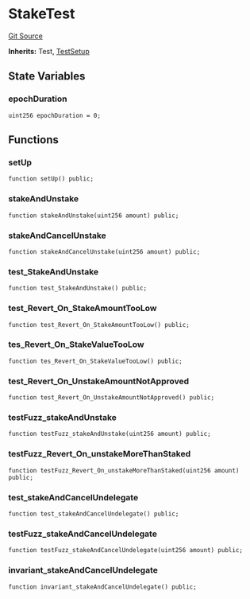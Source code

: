 # StakeTest
[Git Source](https://github.com-VargaElod23/Lara-staking/liquid-staking/blob/93907a3b8fb9a6839cf7eb3e681388f7e558b230/contracts/test/Stake.t.sol)

**Inherits:**
Test, [TestSetup](/contracts/test/SetUp.t.sol/abstract.TestSetup.md)


## State Variables
### epochDuration

```solidity
uint256 epochDuration = 0;
```


## Functions
### setUp


```solidity
function setUp() public;
```

### stakeAndUnstake


```solidity
function stakeAndUnstake(uint256 amount) public;
```

### stakeAndCancelUnstake


```solidity
function stakeAndCancelUnstake(uint256 amount) public;
```

### test_StakeAndUnstake


```solidity
function test_StakeAndUnstake() public;
```

### test_Revert_On_StakeAmountTooLow


```solidity
function test_Revert_On_StakeAmountTooLow() public;
```

### tes_Revert_On_StakeValueTooLow


```solidity
function tes_Revert_On_StakeValueTooLow() public;
```

### test_Revert_On_UnstakeAmountNotApproved


```solidity
function test_Revert_On_UnstakeAmountNotApproved() public;
```

### testFuzz_stakeAndUnstake


```solidity
function testFuzz_stakeAndUnstake(uint256 amount) public;
```

### testFuzz_Revert_On_unstakeMoreThanStaked


```solidity
function testFuzz_Revert_On_unstakeMoreThanStaked(uint256 amount) public;
```

### test_stakeAndCancelUndelegate


```solidity
function test_stakeAndCancelUndelegate() public;
```

### testFuzz_stakeAndCancelUndelegate


```solidity
function testFuzz_stakeAndCancelUndelegate(uint256 amount) public;
```

### invariant_stakeAndCancelUndelegate


```solidity
function invariant_stakeAndCancelUndelegate() public;
```

